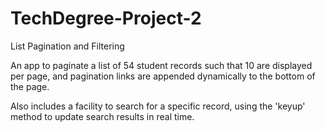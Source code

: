 # TechDegree-Project-2
List Pagination and Filtering

An app to paginate a list of 54 student records such that 10 are displayed per page, and pagination links are appended dynamically to the bottom of the page.

Also includes a facility to search for a specific record, using the 'keyup' method to update search results in real time.
